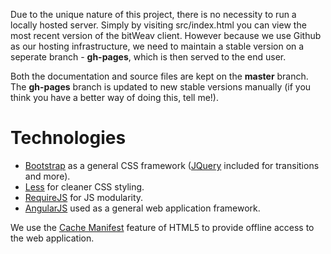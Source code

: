 Due to the unique nature of this project, there is no necessity to run a locally hosted server. Simply by visiting src/index.html you can view the most recent version of the bitWeav client. However because we use Github as our hosting infrastructure, we need to maintain a stable version on a seperate branch - **gh-pages**, which is then served to the end user. 

Both the documentation and source files are kept on the **master** branch. The **gh-pages** branch is updated to new stable versions manually (if you think you have a better way of doing this, tell me!). 

# Technologies
* [Bootstrap](http://twitter.github.io/bootstrap/) as a general CSS framework ([JQuery](http://jquery.com/) included for transitions and more). 
* [Less](http://lesscss.org/) for cleaner CSS styling. 
* [RequireJS](http://requirejs.org/) for JS modularity. 
* [AngularJS](http://angularjs.org/) used as a general web application framework.

We use the [Cache Manifest](https://en.wikipedia.org/wiki/Cache_manifest_in_HTML5) feature of HTML5 to provide offline access to the web application.
